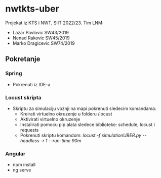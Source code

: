 # nwtkts-uber

Projekat iz KTS i NWT, SIIT 2022/23. 
Tim LNM: 
  - Lazar Pavlovic SW43/2019
  - Nenad Rakovic SW45/2019
  - Marko Dragicevic SW74/2019

## Pokretanje
  ### Spring
  - Pokrenuti iz IDE-a
  ### Locust skripta
  - Skriptu za simulaciju voznji na mapi pokrenuti sledecim komandama:
    - Kreirati virtuelno okruzenje u folderu /locust
    - Aktivirati virtuelno okruzenje
    - Instalirati pomocu pip alata sledece biblioteke: schedule, locust i requests
    - Pokrenuti skriptu komandom: *locust -f simulationUBER.py --headless -r 1 --run-time 90m*
  ### Angular
  - npm install
  - ng serve

